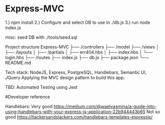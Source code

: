 # Express-MVC
1.) npm install
2.) Configure and select DB to use in ./db.js
3.) run node index.js

misc: seed DB with ./tools/seed.sql

Project structure
Express-MVC
├── /controllers
├── /model
├── /views
│   ├── /layouts
│   ├── /partials
│   ├── err404.hbs
│   ├── index.hbs
│   └── login.hbs
├── /routes
├── index.js
├── db.js
├── package.json
└── README.md

Tech stack:
NodeJS, Express, PostgreSQL, Handlebars, Semantic UI, JQuery
Applying the MVC design pattern to build this app.

TBD: 
Automated Testing using Jest

#Developer reference

Handlebars:
Very good
https://medium.com/@waelyasmina/a-guide-into-using-handlebars-with-your-express-js-application-22b944443b65
Not so good
https://hackersandslackers.com/handlebars-templates-expressjs/